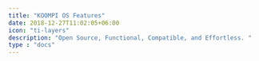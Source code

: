 ```yaml
---
title: "KOOMPI OS Features"
date: 2018-12-27T11:02:05+06:00
icon: "ti-layers"
description: "Open Source, Functional, Compatible, and Effortless. "
type : "docs"
---
```


